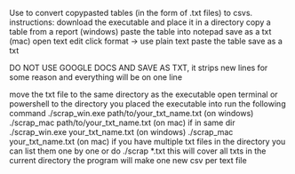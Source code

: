 Use to convert copypasted tables (in the form of .txt files) to csvs.
instructions:
download the executable and place it in a directory
copy a table from a report
(windows)
paste the table into notepad
save as a txt
(mac)
open text edit
click format -> use plain text
paste the table
save as a txt

DO NOT USE GOOGLE DOCS AND SAVE AS TXT, it strips new lines for some reason and everything will be on one line

move the txt file to the same directory as the executable
open terminal or powershell to the directory you placed the executable into 
run the following command
./scrap_win.exe path/to/your_txt_name.txt (on windows)
./scrap_mac path/to/your_txt_name.txt (on mac)
if in same dir
./scrap_win.exe your_txt_name.txt (on windows)
./scrap_mac your_txt_name.txt (on mac)
if you have multiple txt files in the directory you can list them one by one or do
./scrap *.txt
this will cover all txts in the current directory
the program will make one new csv per text file
